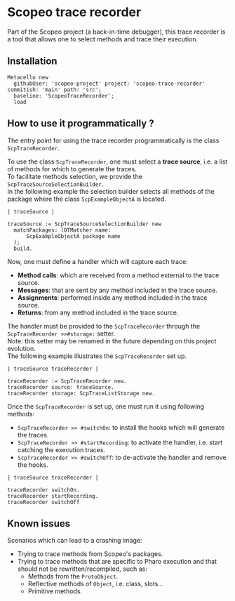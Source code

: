 # Scopeo trace recorder

Part of the Scopeo project (a back-in-time debugger), this trace recorder is a tool that allows one to select methods and trace their execution.  

## Installation

```st
Metacello new
  githubUser: 'scopeo-project' project: 'scopeo-trace-recorder' commitish: 'main' path: 'src';
  baseline: 'ScopeoTraceRecorder';
  load
```

## How to use it programmatically ?

The entry point for using the trace recorder programmatically is the class `ScpTraceRecorder`.

To use the class `ScpTraceRecorder`, one must select a **trace source**, i.e. a list of methods for which to generate the traces.  
To facilitate methods selection, we provide the `ScpTraceSourceSelectionBuilder`.  
In the following example the selection builder selects all methods of the package where the class `ScpExampleObjectA` is located.  

```st
| traceSource |
	
traceSource := ScpTraceSourceSelectionBuilder new
  matchPackages: (OTMatcher name: 
	  ScpExampleObjectA package name
  );
  build.
```

Now, one must define a handler which will capture each trace:  
- **Method calls**: which are received from a method external to the trace source.  
- **Messages**: that are sent by any method included in the trace source.  
- **Assignments**: performed inside any method included in the trace source.  
- **Returns**: from any method included in the trace source.  

The handler must be provided to the `ScpTraceRecorder` through the `ScpTraceRecorder >>#storage:` setter.  
Note: this setter may be renamed in the future depending on this project evolution.  
The following example illustrates the `ScpTraceRecorder` set up.  

```st
| traceSource traceRecorder |
	
traceRecorder := ScpTraceRecorder new.
traceRecorder source: traceSource.
traceRecorder storage: ScpTraceListStorage new.
```

Once the `ScpTraceRecorder` is set up, one must run it using following methods:  
- `ScpTraceRecorder >> #switchOn`: to install the hooks which will generate the traces.  
- `ScpTraceRecorder >> #startRecording`: to activate the handler, i.e. start catching the execution traces.	 
- `ScpTraceRecorder >> #switchOff`: to de-activate the handler and remove the hooks.  

```st
| traceSource traceRecorder |
	
traceRecorder switchOn.
traceRecorder startRecording.
traceRecorder switchOff
```
## Known issues

Scenarios which can lead to a crashing image:
- Trying to trace methods from Scopeo's packages.
- Trying to trace methods that are specific to Pharo execution and that should not be rewritten/recompiled, such as:
  - Methods from the `ProtoObject`.
  - Reflective methods of `Object`, i.e. class, slots...
  - Primitive methods.
